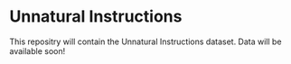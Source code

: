 # Unnatural Instructions

This repositry will contain the Unnatural Instructions dataset. Data will be available soon!
